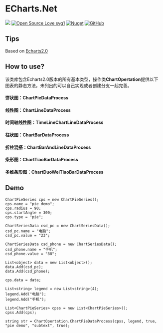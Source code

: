 # ECharts.Net

[![](https://img.shields.io/badge/.Net%20Standard%20-2.0-brightgreen.svg)](https://docs.microsoft.com/en-us/dotnet/standard/net-standard) 
[![Open Source Love svg1](https://badges.frapsoft.com/os/v1/open-source.svg?v=103)](https://github.com/ellerbrock/open-source-badges/)
[![Nuget](https://img.shields.io/nuget/dt/ECharts.Net.svg)](https://www.nuget.org/packages/ECharts.Net)
[![GitHub](https://img.shields.io/github/license/xhanb/ECharts.Net.svg)](https://github.com/xhanb/ECharts.Net/blob/master/LICENSE)

## Tips
Based on [Echarts2.0](https://echarts.baidu.com/echarts2/doc/doc.html)

## How to use?
该类库包含Echarts2.0版本的所有基本类型，操作类**ChartOpertation**提供以下图表的静态方法，未列出的可以自己实现或者创建分支一起完善。
#### 饼状图：ChartPieDataProcess
#### 线性图：ChartLineDataProcess
#### 时间轴线性图：TimeLineChartLineDataProcess
#### 柱状图：ChartBarDataProcess
#### 折柱混搭：ChartBarAndLineDataProcess
#### 条形图：ChartTiaoBarDataProcess
#### 多维条形图：ChartDuoWeiTiaoBarDataProcess

## Demo
```
ChartPieSeries cps = new ChartPieSeries();
cps.name = "pie demo";
cps.radius = 90;
cps.startAngle = 300;
cps.type = "pie"; 

ChartSeriesData csd_pc = new ChartSeriesData();
csd_pc.name = "电脑";
csd_pc.value = "23";

ChartSeriesData csd_phone = new ChartSeriesData();
csd_phone.name = "手机";
csd_phone.value = "88";

List<object> data = new List<object>();
data.Add(csd_pc);
data.Add(csd_phone);

cps.data = data; 

List<string> legend = new List<string>(4);
legend.Add("电脑");
legend.Add("手机"); 

List<ChartPieSeries> cpss = new List<ChartPieSeries>();
cpss.Add(cps); 

string str = ChartOpertation.ChartPieDataProcess(cpss, legend, true, "pie demo", "subtext", true);
```
